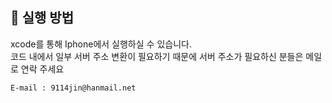 
## 📱 실행 방법
xcode를 통해 Iphone에서 실행하실 수 있습니다. <br/>
코드 내에서 일부 서버 주소 변환이 필요하기 때문에 서버 주소가 필요하신 분들은 메일로 연락 주세요
```
E-mail : 9114jin@hanmail.net
```
